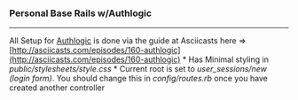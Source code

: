 ### Personal Base Rails w/Authlogic ###
* * *

All Setup for [Authlogic](http://github.com/binarylogic/authlogic/) is done via the guide at Asciicasts here => [http://asciicasts.com/episodes/160-authlogic](http://asciicasts.com/episodes/160-authlogic)
	* Has Minimal styling in *public/stylesheets/style.css*
	* Current root is set to *user_sessions/new (login form)*. You should change this in *config/routes.rb* once you have created another controller
	
